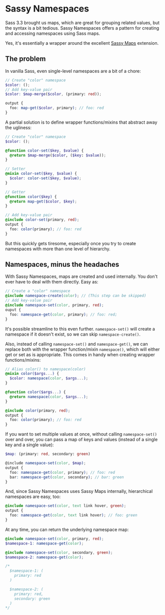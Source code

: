 Sassy Namespaces
================

Sass 3.3 brought us maps, which are great for grouping related values, but the syntax is a bit tedious. Sassy Namespaces offers a pattern for creating and accessing namespaces using Sass maps.

Yes, it's essentially a wrapper around the excellent [Sassy Maps](https://github.com/Team-Sass/Sassy-Maps) extension.

The problem
-----------

In vanilla Sass, even single-level namespaces are a bit of a chore:

```scss
// Create "color" namespace
$color: ();
// Add key-value pair
$color: $map-merge($color, (primary: red));

output {
  foo: map-get($color, primary); // foo: red
}
```

A partial solution is to define wrapper functions/mixins that abstract away the ugliness:

```scss
// Create "color" namespace
$color: ();

@function color-set($key, $value) {
  @return $map-merge($color, ($key: $value));
}

// Setter
@mixin color-set($key, $value) {
  $color: color-set($key, $value);
}

// Getter
@function color($key) {
  @return map-get($color, $key);
}

// Add key-value pair
@include color-set(primary, red);
output {
  foo: color(primary); // foo: red
}
```

But this quickly gets tiresome, especially once you try to create namespaces with more than one level of hierarchy.

Namespaces, minus the headaches
------------------------------------

With Sassy Namespaces, maps are created and used internally. You don't ever have to deal with them directly. Easy as:

```scss
// Create a "color" namespace
@include namespace-create(color); // (This step can be skipped)
// Add key-value pair
@include namespace-set(color, primary, red);
ouput {
  foo: namespace-get(color, primary); // foo: red;
}
```

It's possible streamline to this even further. `namespace-set()` will create a namespace if it doesn't exist, so we can skip `namespace-create()`.

Also, instead of calling `namespace-set()` and `namespace-get()`, we can replace both with the wrapper function/mixin `namespace()`, which will either get or set as is appropriate. This comes in handy when creating wrapper functions/mixins:

```scss
// Alias color() to namespace(color)
@mixin color($args...) {
  $color: namespace(color, $args...);
}

@function color($args...) {
  @return namespace(color, $args...);
}

@include color(primary, red);
output {
  foo: color(primary); // foo: red
}
```


If you want to set multiple values at once, without calling `namespace-set()` over and over, you can pass a map of keys and values (instead of a single key and a single value):

```scss
$map: (primary: red, secondary: green)

@include namespace-set(color, $map);
output {
  foo: namespace-get(color, primary); // foo: red
  bar: namespace-get(color, secondary); // bar: green
}
```

And, since Sassy Namespaces uses Sassy Maps internally, hierarchical namespaces are easy, too:

```scss
@include namespace-set(color, text link hover, green);
output {
  foo: namespace-get(color, text link hover); // foo: green
}
```

At any time, you can return the underlying namespace map:

```scss
@include namespace-set(color, primary, red);
$namespace-1: namespace-get(color);

@include namespace-set(color, secondary, green);
$namespace-2: namespace-get(color);

/*
  $namespace-1: (
    primary: red
  )

  $namespace-2: (
    primary: red,
    secondary: green
  )
*/
```